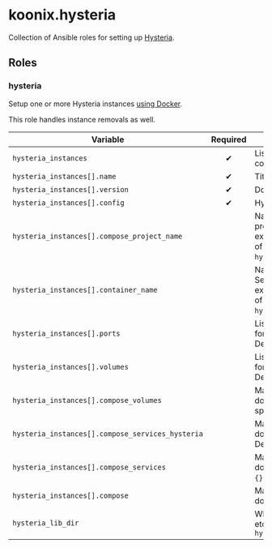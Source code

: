 # koonix.hysteria

Collection of Ansible roles for setting up
[Hysteria](https://github.com/apernet/hysteria).

## Roles

### hysteria

Setup one or more Hysteria instances [using Docker](https://hub.docker.com/r/tobyxdd/hysteria).

This role handles instance removals as well.

| Variable                                                  | Required | Description |
|-----------------------------------------------------------|:--------:|-------------|
| `hysteria_instances`                                      | ✔        | List of instances of Hysteria to configure and run. |
| `hysteria_instances[].name`                               | ✔        | Title of the Hysteria instance. |
| `hysteria_instances[].version`                            | ✔        | Docker image [tag](https://hub.docker.com/r/tobyxdd/hysteria/tags) to use. |
| `hysteria_instances[].config`                             | ✔        | Hysteria's configuration object. |
| `hysteria_instances[].compose_project_name`               |          | Name of the docker compose project. Set to an empty string to not explicitly define. Defaults to the value of `hysteria_instances[].instance_name`. |
| `hysteria_instances[].container_name`                     |          | Name of Hysteria's docker container. Set to an empty string to not explicitly define. Defaults to the value of `hysteria_instances[].instance_name`. |
| `hysteria_instances[].ports`                              |          | List of extra docker port mappings for Hysteria's docker container. Default: `[]`. |
| `hysteria_instances[].volumes`                            |          | List of extra docker volume bindings for Hysteria's docker container. Default: `[]`. |
| `hysteria_instances[].compose_volumes`                    |          | Map of extra configs to append to docker compose volume specifications. Default: `{}`. |
| `hysteria_instances[].compose_services_hysteria`          |          | Map of extra configs to append to docker compose hysteria service. Default: `{}`. |
| `hysteria_instances[].compose_services`                   |          | Map of extra configs to append to docker compose services. Default: `{}`. |
| `hysteria_instances[].compose`                            |          | Map of extra configs to append to docker compose. Default: `{}`. |
| `hysteria_lib_dir`                                        |          | Where to put docker files, configs, etc. Default: `/var/lib/ansible-hysteria` |
